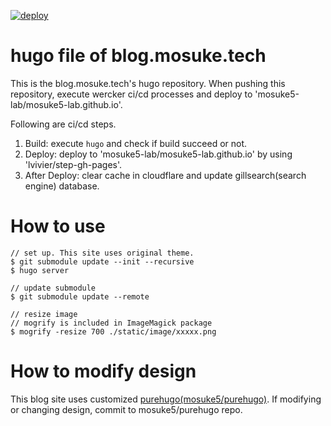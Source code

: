[![deploy](https://github.com/mosuke5/hugo-blog.mosuke.tech/actions/workflows/deploy.yaml/badge.svg)](https://github.com/mosuke5/hugo-blog.mosuke.tech/actions/workflows/deploy.yaml)

# hugo file of blog.mosuke.tech
This is the blog.mosuke.tech's hugo repository.
When pushing this repository, execute wercker ci/cd processes and deploy to 'mosuke5-lab/mosuke5-lab.github.io'.

Following are ci/cd steps.

1. Build: execute `hugo` and check if build succeed or not.
2. Deploy: deploy to 'mosuke5-lab/mosuke5-lab.github.io' by using 'lvivier/step-gh-pages'.
3. After Deploy: clear cache in cloudflare and update gillsearch(search engine) database.

# How to use
```text
// set up. This site uses original theme.
$ git submodule update --init --recursive
$ hugo server

// update submodule
$ git submodule update --remote
```

```text
// resize image
// mogrify is included in ImageMagick package
$ mogrify -resize 700 ./static/image/xxxxx.png
```

# How to modify design
This blog site uses customized [purehugo(mosuke5/purehugo)](https://github.com/mosuke5/purehugo).
If modifying or changing design, commit to mosuke5/purehugo repo.
